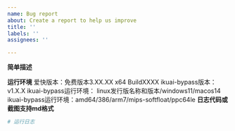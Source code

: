 ```yaml
---
name: Bug report
about: Create a report to help us improve
title: ''
labels: ''
assignees: ''

---
```


**简单描述**

**运行环境**
爱快版本：免费版本3.XX.XX x64 BuildXXXX
ikuai-bypass版本：v1.X.X
ikuai-bypass运行环境： linux发行版名称和版本/windows11/macos14
ikuai-bypass运行环境：amd64/386/arm7/mips-softfloat/ppc64le
**日志代码或截图支持md格式**
```sh
# 运行日志
```

